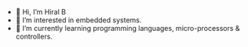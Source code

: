 - 👋 Hi, I’m Hiral B
- 👀 I’m interested in embedded systems.
- 🌱 I’m currently learning programming languages, micro-processors & controllers.

<!---
Angelow96/Angelow96 is a ✨ special ✨ repository because its `README.md` (this file) appears on your GitHub profile.
You can click the Preview link to take a look at your changes.
--->
